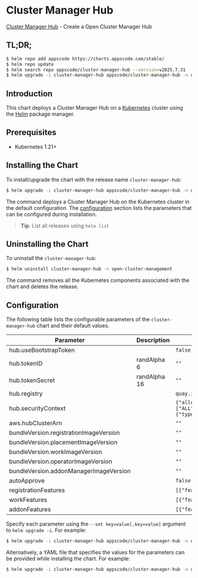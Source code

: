 # Cluster Manager Hub

[Cluster Manager Hub](https://github.com/kluster-manager/installer) - Create a Open Cluster Manager Hub

## TL;DR;

```bash
$ helm repo add appscode https://charts.appscode.com/stable/
$ helm repo update
$ helm search repo appscode/cluster-manager-hub --version=v2025.7.31
$ helm upgrade -i cluster-manager-hub appscode/cluster-manager-hub -n open-cluster-management --create-namespace --version=v2025.7.31
```

## Introduction

This chart deploys a Cluster Manager Hub on a [Kubernetes](http://kubernetes.io) cluster using the [Helm](https://helm.sh) package manager.

## Prerequisites

- Kubernetes 1.21+

## Installing the Chart

To install/upgrade the chart with the release name `cluster-manager-hub`:

```bash
$ helm upgrade -i cluster-manager-hub appscode/cluster-manager-hub -n open-cluster-management --create-namespace --version=v2025.7.31
```

The command deploys a Cluster Manager Hub on the Kubernetes cluster in the default configuration. The [configuration](#configuration) section lists the parameters that can be configured during installation.

> **Tip**: List all releases using `helm list`

## Uninstalling the Chart

To uninstall the `cluster-manager-hub`:

```bash
$ helm uninstall cluster-manager-hub -n open-cluster-management
```

The command removes all the Kubernetes components associated with the chart and deletes the release.

## Configuration

The following table lists the configurable parameters of the `cluster-manager-hub` chart and their default values.

|               Parameter                | Description  |                                                                              Default                                                                              |
|----------------------------------------|--------------|-------------------------------------------------------------------------------------------------------------------------------------------------------------------|
| hub.useBootstrapToken                  |              | <code>false</code>                                                                                                                                                |
| hub.tokenID                            | randAlpha 6  | <code>""</code>                                                                                                                                                   |
| hub.tokenSecret                        | randAlpha 16 | <code>""</code>                                                                                                                                                   |
| hub.registry                           |              | <code>quay.io/open-cluster-management</code>                                                                                                                      |
| hub.securityContext                    |              | <code>{"allowPrivilegeEscalation":false,"capabilities":{"drop":["ALL"]},"privileged":false,"runAsNonRoot":true,"seccompProfile":{"type":"RuntimeDefault"}}</code> |
| aws.hubClusterArn                      |              | <code>""</code>                                                                                                                                                   |
| bundleVersion.registrationImageVersion |              | <code>""</code>                                                                                                                                                   |
| bundleVersion.placementImageVersion    |              | <code>""</code>                                                                                                                                                   |
| bundleVersion.workImageVersion         |              | <code>""</code>                                                                                                                                                   |
| bundleVersion.operatorImageVersion     |              | <code>""</code>                                                                                                                                                   |
| bundleVersion.addonManagerImageVersion |              | <code>""</code>                                                                                                                                                   |
| autoApprove                            |              | <code>false</code>                                                                                                                                                |
| registrationFeatures                   |              | <code>[{"feature":"DefaultClusterSet","mode":"Enable"}]</code>                                                                                                    |
| workFeatures                           |              | <code>[{"feature":"ManifestWorkReplicaSet","mode":"Enable"}]</code>                                                                                               |
| addonFeatures                          |              | <code>[{"feature":"AddonManagement","mode":"Enable"}]</code>                                                                                                      |


Specify each parameter using the `--set key=value[,key=value]` argument to `helm upgrade -i`. For example:

```bash
$ helm upgrade -i cluster-manager-hub appscode/cluster-manager-hub -n open-cluster-management --create-namespace --version=v2025.7.31 --set hub.registry=quay.io/open-cluster-management
```

Alternatively, a YAML file that specifies the values for the parameters can be provided while
installing the chart. For example:

```bash
$ helm upgrade -i cluster-manager-hub appscode/cluster-manager-hub -n open-cluster-management --create-namespace --version=v2025.7.31 --values values.yaml
```
